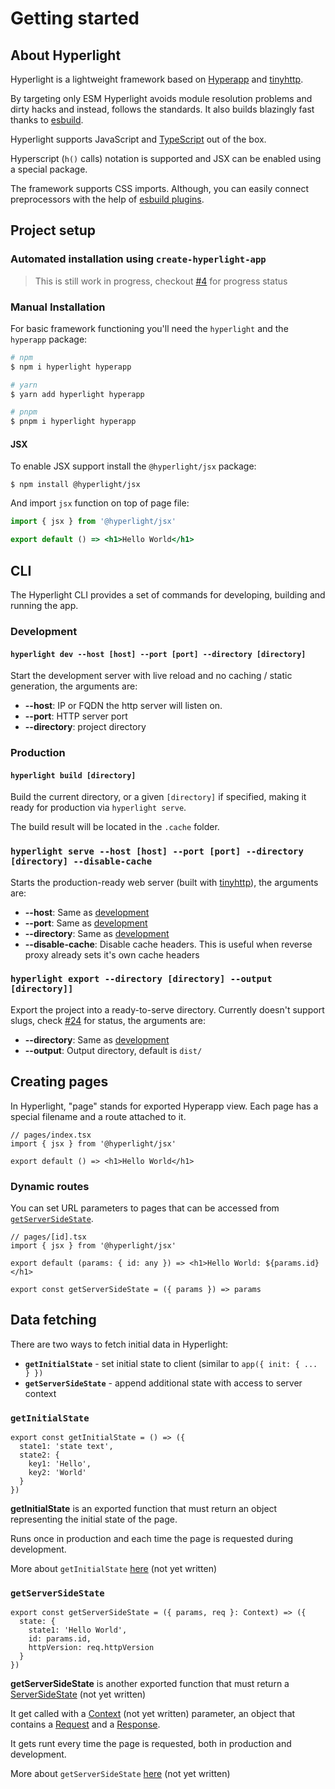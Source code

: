 # Getting started

## About Hyperlight

Hyperlight is a lightweight framework based on [Hyperapp](https://github.com/jorgebucaran/hyperapp) and [tinyhttp](https://github.com/talentlessguy/tinyhttp).

By targeting only ESM Hyperlight avoids module resolution problems and dirty hacks and instead, follows the standards. It also builds blazingly fast thanks to [esbuild](https://github.com/evanw/esbuild/).

Hyperlight supports JavaScript and [TypeScript](https://www.typescriptlang.org/) out of the box.

Hyperscript (`h()` calls) notation is supported and JSX can be enabled using a special package.

The framework supports CSS imports. Although, you can easily connect preprocessors with the help of [esbuild plugins](https://esbuild.github.io/plugins/#finding-plugins).

## Project setup

### Automated installation using `create-hyperlight-app`

> This is still work in progress, checkout [#4](../../issues/4) for progress status

### Manual Installation

For basic framework functioning you'll need the `hyperlight` and the `hyperapp` package:

```sh
# npm
$ npm i hyperlight hyperapp

# yarn
$ yarn add hyperlight hyperapp

# pnpm
$ pnpm i hyperlight hyperapp
```

#### JSX

To enable JSX support install the `@hyperlight/jsx` package:

```
$ npm install @hyperlight/jsx
```

And import `jsx` function on top of page file:

```jsx
import { jsx } from '@hyperlight/jsx'

export default () => <h1>Hello World</h1>
```

## CLI

The Hyperlight CLI provides a set of commands for developing, building and running the app.

### Development

#### `hyperlight dev --host [host] --port [port] --directory [directory]`

Start the development server with live reload and no caching / static generation, the arguments are:

- **--host**: IP or FQDN the http server will listen on.
- **--port**: HTTP server port
- **--directory**: project directory

### Production

#### `hyperlight build [directory]`

Build the current directory, or a given `[directory]` if specified, making it ready for production via `hyperlight serve`.

The build result will be located in the `.cache` folder.

### `hyperlight serve --host [host] --port [port] --directory [directory] --disable-cache`

Starts the production-ready web server (built with [tinyhttp](https://github.com/talentlessguy/tinyhttp/)), the arguments are:

- **--host**: Same as [development](#development)
- **--port**: Same as [development](#development)
- **--directory**: Same as [development](#development)
- **--disable-cache**: Disable cache headers. This is useful when reverse proxy already sets it's own cache headers

### `hyperlight export --directory [directory] --output [directory]]`

Export the project into a ready-to-serve directory. Currently doesn't support slugs, check [#24](../../issues/24) for status, the arguments are:

- **--directory**: Same as [development](#development)
- **--output**: Output directory, default is `dist/`

## Creating pages

In Hyperlight, "page" stands for exported Hyperapp view. Each page has a special filename and a route attached to it.

```tsx
// pages/index.tsx
import { jsx } from '@hyperlight/jsx'

export default () => <h1>Hello World</h1>
```

### Dynamic routes

You can set URL parameters to pages that can be accessed from [`getServerSideState`](#getserversidestate).

```tsx
// pages/[id].tsx
import { jsx } from '@hyperlight/jsx'

export default (params: { id: any }) => <h1>Hello World: ${params.id}</h1>

export const getServerSideState = ({ params }) => params
```

## Data fetching

There are two ways to fetch initial data in Hyperlight:

- **`getInitialState`** - set initial state to client (similar to `app({ init: { ... } })`
- **`getServerSideState`** - append additional state with access to server context

### `getInitialState`

```tsx
export const getInitialState = () => ({
  state1: 'state text',
  state2: {
    key1: 'Hello',
    key2: 'World'
  }
})
```

**getInitialState** is an exported function that must return an object representing the initial state of the page.

Runs once in production and each time the page is requested during development.

More about `getInitialState` [here](insertlink) (not yet written)

### `getServerSideState`

```tsx
export const getServerSideState = ({ params, req }: Context) => ({
  state: {
    state1: 'Hello World',
    id: params.id,
    httpVersion: req.httpVersion
  }
})
```

**getServerSideState** is another exported function that must return a [ServerSideState](insertlink) (not yet written)

It get called with a [Context](insertlink) (not yet written) parameter, an object that contains a [Request](https://tinyhttp.v1rtl.site/docs#request) and a [Response](https://tinyhttp.v1rtl.site/docs#response).

It gets runt every time the page is requested, both in production and development.

More about `getServerSideState` [here](insertlink) (not yet written)
